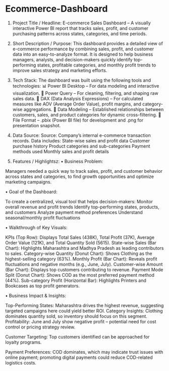 # Ecommerce-Dashboard

1. Project Title / Headline:
 E-commerce Sales Dashboard – A visually interactive Power BI report that tracks sales, profit, and customer purchasing patterns across states, categories, and time periods.

2. Short Description / Purpose:
 This dashboard provides a detailed view of e-commerce performance by combining sales, profit, and customer data into an easy-to-analyze format. It is designed to help business managers, analysts, and decision-makers quickly identify top-performing states, profitable categories, and monthly profit trends to improve sales strategy and marketing efforts.

3. Tech Stack:
 The dashboard was built using the following tools and technologies:
📊 Power BI Desktop – For data modeling and interactive visualization.
📂 Power Query – For cleaning, filtering, and shaping raw sales data.
🧠 DAX (Data Analysis Expressions) – For calculated measures like AOV (Average Order Value), profit margins, and category-wise aggregations.
📝 Data Modeling – Established relationships between customers, sales, and product categories for dynamic cross-filtering.
📁 File Format – .pbix (Power BI file) for development and .png for presentation snapshot.

4. Data Source:
 Source: Company’s internal e-commerce transaction records.
Data includes:
State-wise sales and profit data
Customer purchase history
Product categories and sub-categories
Payment methods used
Monthly sales and profit details

5. Features / Highlightsz:
 • Business Problem:

Managers needed a quick way to track sales, profit, and customer behavior across states and categories, to find growth opportunities and optimize marketing campaigns.

• Goal of the Dashboard:

 To create a centralized, visual tool that helps decision-makers:
Monitor overall revenue and profit trends
Identify top-performing states, products, and customers
Analyze payment method preferences
Understand seasonal/monthly profit fluctuations

• Walkthrough of Key Visuals:

 KPIs (Top Row): Displays Total Sales (438K), Total Profit (37K), Average Order Value (121K), and Total Quantity Sold (5615).
State-wise Sales (Bar Chart): Highlights Maharashtra and Madhya Pradesh as leading contributors to sales.
Category-wise Quantity (Donut Chart): Shows Clothing as the highest-selling category (63%).
Monthly Profit (Bar Chart): Reveals profit fluctuations and negative months (e.g., June, July).
Customer-wise Amount (Bar Chart): Displays top customers contributing to revenue.
Payment Mode Split (Donut Chart): Shows COD as the most preferred payment method (44%).
Sub-category Profit (Horizontal Bar): Highlights Printers and Bookcases as top profit generators.

• Business Impact & Insights:

 Top-Performing States: Maharashtra drives the highest revenue, suggesting targeted campaigns here could yield better ROI.
Category Insights: Clothing dominates quantity sold, so inventory should focus on this segment.
Profitability: June and July show negative profit – potential need for cost control or pricing strategy review.

Customer Targeting: Top customers identified can be approached for loyalty programs.

Payment Preferences: COD dominates, which may indicate trust issues with online payment; promoting digital payments could reduce COD-related logistics costs.
